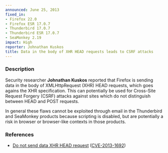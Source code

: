 ```yaml
---
announced: June 25, 2013
fixed_in:
- Firefox 22.0
- Firefox ESR 17.0.7
- Thunderbird 17.0.7
- Thunderbird ESR 17.0.7
- SeaMonkey 2.19
impact: High
reporter: Johnathan Kuskos
title: Data in the body of XHR HEAD requests leads to CSRF attacks
---
```


<h3>Description</h3>

<p>Security researcher <strong>Johnathan Kuskos</strong> reported that Firefox
is sending data in the body of  XMLHttpRequest (XHR) HEAD requests, which goes
agains the XHR specification. This can potentially be used for Cross-Site
Request Forgery (CSRF) attacks against sites which do not distinguish
between HEAD and POST requests.</p>

<p class="note">In general these flaws cannot be exploited through email in the
Thunderbird and SeaMonkey products because scripting is disabled, but are
potentially a risk in browser or browser-like contexts in those products.</p>

<h3>References</h3>

<ul>
  <li><a href="https://bugzilla.mozilla.org/show_bug.cgi?id=866915">
       Do not send data XHR HEAD request</a> (<a href="http://cve.mitre.org/cgi-bin/cvename.cgi?name=CVE-2013-1692" class="ex-ref">CVE-2013-1692</a>)</li>
</ul>



